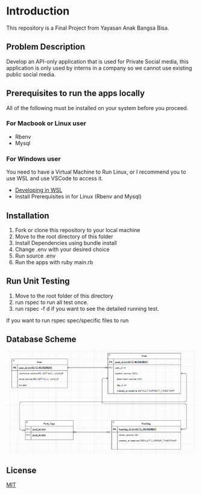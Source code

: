 # Introduction

This repository is a Final Project from Yayasan Anak Bangsa Bisa.

## Problem Description
Develop an API-only application that is used for Private Social media, this application is only used by interns in a company so we cannot use existing public social media.


## Prerequisites to run the apps locally
All of the following must be installed on your system before you proceed.
### For Macbook or Linux user
- Rbenv
- Mysql

### For Windows user
You need to have a Virtual Machine to Run Linux, or I recommend you to use WSL and use VSCode to access it. 
- [Developing in WSL](https://code.visualstudio.com/docs/remote/wsl)
- Install Prerequisites in for Linux (Rbenv and Mysql)

## Installation 
1. Fork or clone this repository to your local machine
2. Move to the root directory of this folder
3. Install Dependencies using bundle install
4. Change .env with your desired choice
5. Run source .env
6. Run the apps with ruby main.rb

## Run Unit Testing
1. Move to the root folder of this directory
2. run rspec to run all test once.
3. run rspec -f d if you want to see the detailed running test.

If you want to run rspec spec/specific files to run

## Database Scheme
![Image of DB Scheme](Scheme_ERD.png)

## License
[MIT](https://choosealicense.com/licenses/mit/)